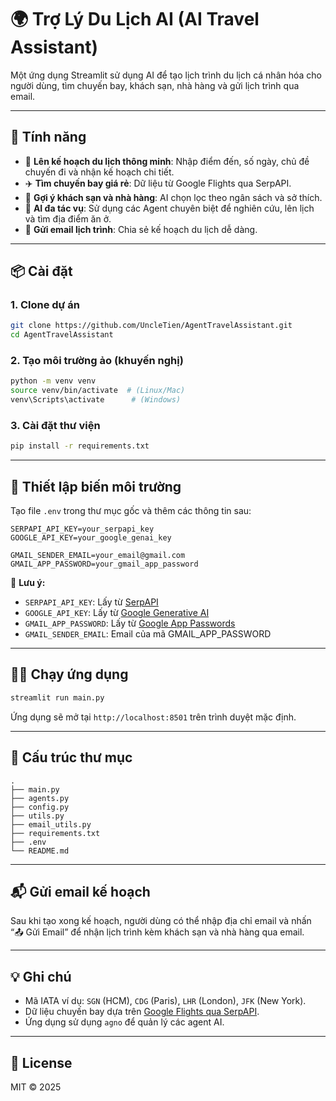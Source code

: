# 🌍 Trợ Lý Du Lịch AI (AI Travel Assistant)

Một ứng dụng Streamlit sử dụng AI để tạo lịch trình du lịch cá nhân hóa cho người dùng, tìm chuyến bay, khách sạn, nhà hàng và gửi lịch trình qua email.

---

## 🚀 Tính năng

- 📍 **Lên kế hoạch du lịch thông minh**: Nhập điểm đến, số ngày, chủ đề chuyến đi và nhận kế hoạch chi tiết.
- ✈️ **Tìm chuyến bay giá rẻ**: Dữ liệu từ Google Flights qua SerpAPI.
- 🏨 **Gợi ý khách sạn và nhà hàng**: AI chọn lọc theo ngân sách và sở thích.
- 🧠 **AI đa tác vụ**: Sử dụng các Agent chuyên biệt để nghiên cứu, lên lịch và tìm địa điểm ăn ở.
- 📧 **Gửi email lịch trình**: Chia sẻ kế hoạch du lịch dễ dàng.

---

## 📦 Cài đặt

### 1. Clone dự án
```bash
git clone https://github.com/UncleTien/AgentTravelAssistant.git
cd AgentTravelAssistant
```

### 2. Tạo môi trường ảo (khuyến nghị)
```bash
python -m venv venv
source venv/bin/activate  # (Linux/Mac)
venv\Scripts\activate      # (Windows)
```

### 3. Cài đặt thư viện
```bash
pip install -r requirements.txt
```

---

## 🔐 Thiết lập biến môi trường

Tạo file `.env` trong thư mục gốc và thêm các thông tin sau:

```env
SERPAPI_API_KEY=your_serpapi_key
GOOGLE_API_KEY=your_google_genai_key

GMAIL_SENDER_EMAIL=your_email@gmail.com
GMAIL_APP_PASSWORD=your_gmail_app_password
```

📌 **Lưu ý:**  
- `SERPAPI_API_KEY`: Lấy từ [SerpAPI](https://serpapi.com/)
- `GOOGLE_API_KEY`: Lấy từ [Google Generative AI](https://makersuite.google.com/app/apikey)
- `GMAIL_APP_PASSWORD`: Lấy từ [Google App Passwords](https://myaccount.google.com/apppasswords)
- `GMAIL_SENDER_EMAIL`: Email của mã GMAIL_APP_PASSWORD

---

## 🏃‍♂️ Chạy ứng dụng

```bash
streamlit run main.py
```

Ứng dụng sẽ mở tại `http://localhost:8501` trên trình duyệt mặc định.

---

## 📁 Cấu trúc thư mục

```
.
├── main.py
├── agents.py
├── config.py
├── utils.py
├── email_utils.py
├── requirements.txt
├── .env
└── README.md
```

---

## 📬 Gửi email kế hoạch

Sau khi tạo xong kế hoạch, người dùng có thể nhập địa chỉ email và nhấn “📤 Gửi Email” để nhận lịch trình kèm khách sạn và nhà hàng qua email.

---

## 💡 Ghi chú

- Mã IATA ví dụ: `SGN` (HCM), `CDG` (Paris), `LHR` (London), `JFK` (New York).
- Dữ liệu chuyến bay dựa trên [Google Flights qua SerpAPI](https://serpapi.com/google-flights-api).
- Ứng dụng sử dụng `agno` để quản lý các agent AI.

---

## 📜 License

MIT © 2025
